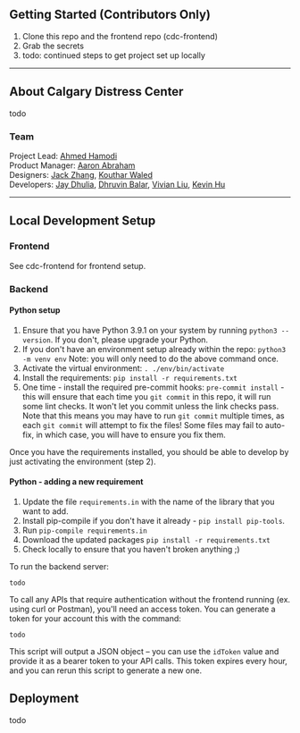 ## Getting Started (Contributors Only)

1. Clone this repo and the frontend repo (cdc-frontend)
2. Grab the secrets
3. todo: continued steps to get project set up locally

---

## About Calgary Distress Center

todo

### Team

Project Lead: [Ahmed Hamodi](https://github.com/ahmedhamodi)\
Product Manager: [Aaron Abraham](https://github.com/aaronabraham311)\
Designers: [Jack Zhang](https://github.com/fakesquid), [Kouthar Waled](https://github.com/kouthar)\
Developers: [Jay Dhulia](https://github.com/jaydhulia), [Dhruvin Balar](https://github.com/drbalar), [Vivian Liu](https://github.com/vivianliu0), [Kevin Hu](https://github.com/andstun)

---

## Local Development Setup

### Frontend

See cdc-frontend for frontend setup.

### Backend

#### Python setup

1. Ensure that you have Python 3.9.1 on your system by running `python3 --version`. If you don't, please upgrade your Python.
1. If you don't have an environment setup already within the repo: `python3 -m venv env`
   Note: you will only need to do the above command once.
1. Activate the virtual environment: `. ./env/bin/activate`
1. Install the requirements: `pip install -r requirements.txt`
1. One time - install the required pre-commit hooks: `pre-commit install` - this will ensure that each time you `git commit` in this repo, it will run some lint checks. It won't let you commit unless the link checks pass. Note that this means you may have to run `git commit` multiple times, as each `git commit` will attempt to fix the files! Some files may fail to auto-fix, in which case, you will have to ensure you fix them.

Once you have the requirements installed, you should be able to develop by just activating the environment (step 2).

#### Python - adding a new requirement

1. Update the file `requirements.in` with the name of the library that you want to add.
1. Install pip-compile if you don't have it already - `pip install pip-tools`.
1. Run `pip-compile requirements.in`
1. Download the updated packages `pip install -r requirements.txt`
1. Check locally to ensure that you haven't broken anything ;)

To run the backend server:

```
todo
```

To call any APIs that require authentication without the frontend running (ex. using curl or Postman), you'll need an access token. You can generate a token for your account this with the command:

```
todo
```

This script will output a JSON object – you can use the `idToken` value and provide it as a bearer token to your API calls. This token expires every hour, and you can rerun this script to generate a new one.

## Deployment

todo

